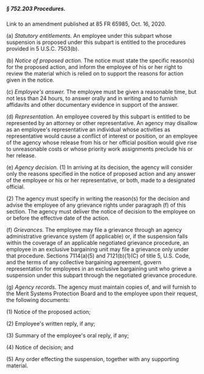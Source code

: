 ##### § 752.203 Procedures. #####

Link to an amendment published at 85 FR 65985, Oct. 16, 2020.

(a) *Statutory entitlements.* An employee under this subpart whose suspension is proposed under this subpart is entitled to the procedures provided in 5 U.S.C. 7503(b).

(b) *Notice of proposed action.* The notice must state the specific reason(s) for the proposed action, and inform the employee of his or her right to review the material which is relied on to support the reasons for action given in the notice.

(c) *Employee's answer.* The employee must be given a reasonable time, but not less than 24 hours, to answer orally and in writing and to furnish affidavits and other documentary evidence in support of the answer.

(d) *Representation.* An employee covered by this subpart is entitled to be represented by an attorney or other representative. An agency may disallow as an employee's representative an individual whose activities as representative would cause a conflict of interest or position, or an employee of the agency whose release from his or her official position would give rise to unreasonable costs or whose priority work assignments preclude his or her release.

(e) *Agency decision.* (1) In arriving at its decision, the agency will consider only the reasons specified in the notice of proposed action and any answer of the employee or his or her representative, or both, made to a designated official.

(2) The agency must specify in writing the reason(s) for the decision and advise the employee of any grievance rights under paragraph (f) of this section. The agency must deliver the notice of decision to the employee on or before the effective date of the action.

(f) *Grievances.* The employee may file a grievance through an agency administrative grievance system (if applicable) or, if the suspension falls within the coverage of an applicable negotiated grievance procedure, an employee in an exclusive bargaining unit may file a grievance only under that procedure. Sections 7114(a)(5) and 7121(b)(1)(C) of title 5, U.S. Code, and the terms of any collective bargaining agreement, govern representation for employees in an exclusive bargaining unit who grieve a suspension under this subpart through the negotiated grievance procedure.

(g) *Agency records.* The agency must maintain copies of, and will furnish to the Merit Systems Protection Board and to the employee upon their request, the following documents:

(1) Notice of the proposed action;

(2) Employee's written reply, if any;

(3) Summary of the employee's oral reply, if any;

(4) Notice of decision; and

(5) Any order effecting the suspension, together with any supporting material.